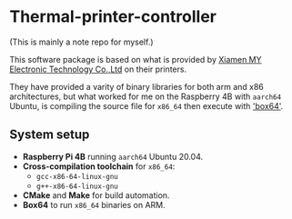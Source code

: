 # Thermal-printer-controller

(This is mainly a note repo for myself.)

This software package is based on what is provided by [Xiamen MY Electronic Technology Co.,Ltd](http://en.xmmydzkj.com/dom/down_list.php?username=xiamenminyoux&channel_id=18042624) on their printers.

They have provided a varity of binary libraries for both arm and x86 architectures, but what worked for me on the Raspberry 4B with `aarch64` Ubuntu, is compiling the source file for `x86_64` then execute with ['box64'](https://github.com/ptitSeb/box64). 

## System setup
- **Raspberry Pi 4B** running `aarch64` Ubuntu 20.04.
- **Cross-compilation toolchain** for `x86_64`:
  - `gcc-x86-64-linux-gnu`
  - `g++-x86-64-linux-gnu`
- **CMake** and **Make** for build automation.
- **Box64** to run `x86_64` binaries on ARM.
